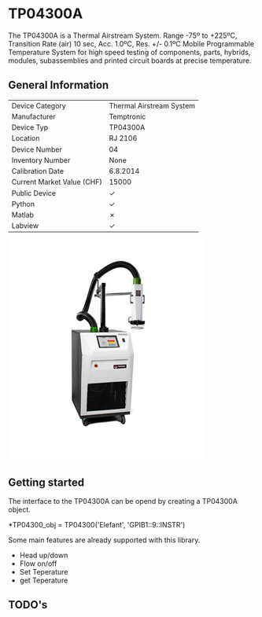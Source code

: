 # TP04300A
The TP04300A is a Thermal Airstream System. Range -75º to +225ºC, Transition Rate (air) 10 sec, Acc. 1.0ºC, Res. +/- 0.1ºC Mobile Programmable Temperature System for high speed testing of components, parts,
hybrids, modules, subassemblies and printed circuit boards at precise temperature.

## General Information
| | |
| --- | --- |
| Device Category | Thermal Airstream System |
| Manufacturer | Temptronic |
| Device Typ | TP04300A |
| Location | RJ 2106 |
| Device Number | 04 |
| Inventory Number | None |
| Calibration Date | 6.8.2014 |
| Current Market Value (CHF) | 15000 |
| Public Device | &check; |
| Python | &check; |
| Matlab | &cross; |
| Labview | &check; |

<img src="2106_04_ThermoStream_TP04300A.png" alt="2106_04_ThermoStream_TP04300A.png" width="400"/>

## Getting started

The interface to the TP04300A can be opend by creating a TP04300A object.

*TP04300_obj = TP04300('Elefant', 'GPIB1::9::INSTR')

Some main features are already supported with this library.
* Head up/down 
* Flow on/off
* Set Teperature
* get Teperature


## TODO's
